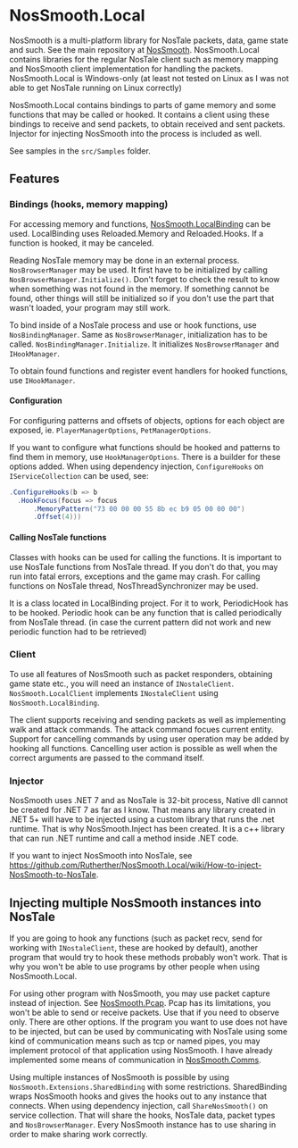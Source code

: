 # NosSmooth.Local
NosSmooth is a multi-platform library for NosTale
packets, data, game state and such.
See the main repository at [NosSmooth](https://github.com/Rutherther/NosSmooth).
NosSmooth.Local contains libraries for the regular NosTale client
such as memory mapping and NosSmooth client implementation for
handling the packets. NosSmooth.Local is Windows-only
(at least not tested on Linux as I was not able to get NosTale running on Linux correctly)

NosSmooth.Local contains bindings to parts of game memory and some functions that may be called or hooked.
It contains a client using these bindings to receive and send packets, to obtain received and sent packets.
Injector for injecting NosSmooth into the process is included as well.

See samples in the `src/Samples` folder.

## Features

### Bindings (hooks, memory mapping)
For accessing memory and functions, [NosSmooth.LocalBinding](https://github.com/Rutherther/NosSmooth.Local/tree/main/src/Core/NosSmooth.LocalBinding) can be used. LocalBinding uses Reloaded.Memory and Reloaded.Hooks. If a function is hooked, it may be canceled.

Reading NosTale memory may be done in an external process. `NosBrowserManager` may be used. It first have to be initialized by calling `NosBrowserManager.Initialize()`. Don't forget to check the result to know when something was not found in the memory. If something cannot be found, other things will still be initialized so if you don't use the part that wasn't loaded, your program may still work.

To bind inside of a NosTale process and use or hook functions, use `NosBindingManager`. Same as `NosBrowserManager`, initialization has to be called. `NosBindingManager.Initialize`. It initializes `NosBrowserManager` and `IHookManager`.

To obtain found functions and register event handlers for hooked functions, use `IHookManager`.

#### Configuration
For configuring patterns and offsets of objects, options for each object are exposed, ie. `PlayerManagerOptions`, `PetManagerOptions`.

If you want to configure what functions should be hooked and patterns to find them in memory, use `HookManagerOptions`. There is a builder for these options added. When using dependency injection, `ConfigureHooks` on `IServiceCollection` can be used, see:
```cs
.ConfigureHooks(b => b
  .HookFocus(focus => focus
      .MemoryPattern("73 00 00 00 55 8b ec b9 05 00 00 00")
      .Offset(4)))
```

#### Calling NosTale functions
Classes with hooks can be used for calling the functions. It is important to use NosTale functions from NosTale thread. If you don't do that, you may run into fatal errors, exceptions and the game may crash. For calling functions on NosTale thread, NosThreadSynchronizer may be used.

It is a class located in LocalBinding project. For it to work, PeriodicHook has to be hooked. Periodic hook can be any function that is called periodically from NosTale thread. (in case the current pattern did not work and new periodic function had to be retrieved)

### Client
To use all features of NosSmooth such as packet responders, obtaining game state etc., you will need an instance of `INostaleClient`.
`NosSmooth.LocalClient` implements `INostaleClient` using `NosSmooth.LocalBinding`.

The client supports receiving and sending packets as well as implementing walk and attack commands.
The attack command focues current entity. Support for cancelling commands by using user operation may be added by hooking all functions.
Cancelling user action is possible as well when the correct arguments are passed to the command itself.

### Injector
NosSmooth uses .NET 7 and as NosTale is 32-bit process, Native dll cannot be created for .NET 7 as far as I know. That means any library created in .NET 5+ will have to be injected using a custom library that runs the .net runtime. That is why NosSmooth.Inject has been created. It is a c++ library that can run .NET runtime and call a method inside .NET code.

If you want to inject NosSmooth into NosTale, see https://github.com/Rutherther/NosSmooth.Local/wiki/How-to-inject-NosSmooth-to-NosTale.

## Injecting multiple NosSmooth instances into NosTale
If you are going to hook any functions (such as packet recv, send for working with `INostaleClient`, these are hooked by default), another program that would try to hook these methods probably won't work. That is why you won't be able to use programs by other people when using NosSmooth.Local.

For using other program with NosSmooth, you may use packet capture instead of injection. See [NosSmooth.Pcap](https://github.com/Rutherther/NosSmooth/tree/main/Pcap/NosSmooth.Pcap). Pcap has its limitations, you won't be able to send or receive packets. Use that if you need to observe only. There are other options. If the program you want to use does not have to be injected, but can be used by communicating with NosTale using some kind of communication means such as tcp or named pipes, you may implement protocol of that application using NosSmooth. I have already implemented some means of communication in [NosSmooth.Comms](https://github.com/Rutherther/NosSmooth.Comms).

Using multiple instances of NosSmooth is possible by using `NosSmooth.Extensions.SharedBinding` with some restrictions. SharedBinding wraps NosSmooth hooks and gives the hooks out to any instance that connects. When using dependency injection, call `ShareNosSmooth()` on service collection. That will share the hooks, NosTale data, packet types and `NosBrowserManager`. Every NosSmooth instance has to use sharing in order to make sharing work correctly.
